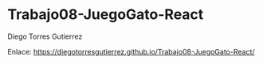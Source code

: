 # Trabajo08-JuegoGato-React

Diego Torres Gutierrez

Enlace:
https://diegotorresgutierrez.github.io/Trabajo08-JuegoGato-React/

